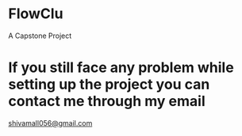 # FlowClu
A Capstone Project
# If you still face any problem while setting up the project you can contact me through my email 
shivamall056@gmail.com 
